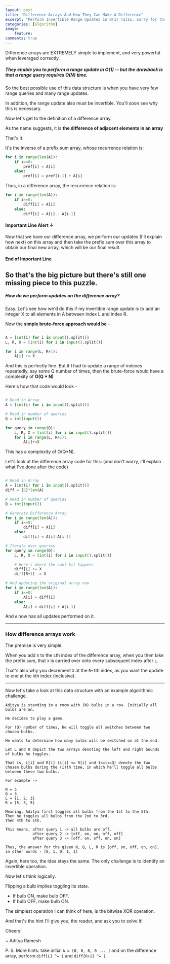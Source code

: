 ```yaml
---
layout: post
title: "Difference Arrays And How They Can Make A Difference"
excerpt: "Perform Invertible Range Updates in O(1) (also, sorry for that pun in the title)"
categories: [algorithm]
image:
    feature:
comments: true
---
```


Difference arrays are EXTREMELY simple to implement, and very powerful when leveraged correctly.


##### They enable you to perform a range update in O(1) -- but the drawback is that a range query requires O(N) time.

So the best possible use of this data structure is when you have very few range queries and many range updates.

In addition, the range update also must be invertible. You'll soon see why this is necessary.

Now let's get to the definition of a difference array.

As the name suggests, it is **the difference of adjacent elements in an array**

That's it. 

It's the inverse of a prefix sum array, whose recurrence relation is: 

```python
for i in range(len(A)):
    if i==0:
        pref[i] = A[i]
    else:
        pref[i] = pref[i-1] + A[i]
```


Thus, in a difference array, the recurrence relation is: 
```python
for i in range(len(A)):
    if i==0:
        diff[i] = A[i]
    else:
        diff[i] = A[i] - A[i-1]

```



#### Important Line Alert &darr;
Now that we have our difference array, we perform our updates (I'll explain how next) on this array and then take the prefix sum over this array to obtain our final new array, which will be our final result.
#### End of Important Line


So that's the big picture but there's still one missing piece to this puzzle. 
---
##### How do we perform updates on the difference array?

Easy. Let's see how we'd do this if my invertible range update is to add an integer X to all elements in A between index L and index R.

Now the **simple brute-force approach would be** -

```python

A = [int(i) for i in input().split()]
L, R, X = [int(i) for i in input().split()]

for i in range(L, R+1):
    A[i] += X

```

And this is perfectly fine. But if I had to update a range of indexes repeatedly, say some Q number of times, then the brute-force would have a complexity of **O(Q * N)**

Here's how that code would look -
```python

# Read in Array
A = [int(i) for i in input().split()]

# Read in number of queries
Q = int(input())

for query in range(Q):
    L, R, X = [int(i) for i in input().split()]
    for i in range(L, R+1):
        A[i]+=X

```

This has a complexity of O(Q*N).

Let's look at the difference array code for this: (and don't worry, I'll explain what I've done after the code)
```python

# Read in Array
A = [int(i) for i in input().split()]
diff = [0]*len(A)

# Read in number of queries
Q = int(input())

# Generate Difference Array
for i in range(len(A)):
    if i==0:
        diff[i] = A[i]
    else:
        diff[i] = A[i]-A[i-1]

# Iterate over queries
for query in range(Q):
    L, R, X = [int(i) for i in input().split()]

    # Here's where the cool bit happens
    diff[L] += X
    diff[R+1] -= X

# And updating the original array now
for i in range(len(A)):
    if i==0:
        A[i] = diff[i]
    else:
        A[i] = diff[i] + A[i-1]


```


And ```A``` now has all updates performed on it.

---

### How difference arrays work

The premise is very simple.

When you add ```X``` to the ```L```th index of the difference array, when you then take the prefix sum, that ```X``` is carried over onto every subsequent index after ```L```.

That's also why you decrement ```X``` at the ```R+1```th index, as you want the update to end at the ```R```th index (inclusive).

---

Now let's take a look at this data structure with an example algorithmic challenge.

```
Aditya is standing in a room with (N) bulbs in a row. Initially all bulbs are on.

He decides to play a game.

For (Q) number of times, he will toggle all switches between two chosen bulbs. 

He wants to determine how many bulbs will be switched on at the end.

Let L and R depict the two arrays denoting the left and right bounds of bulbs he toggles.

That is, L[i] and R[i] (L[i] <= R[i] and 1<=i<=Q) denote the two chosen bulbs during the (i)th time, in which he'll toggle all bulbs between these two bulbs.

For example ->

N = 5
Q = 3
L = [1, 2, 3]
R = [5, 3, 5]

Meaning, Aditya first toggles all bulbs from the 1st to the 5th.
Then he toggles all bulbs from the 2nd to 3rd.
Then 4th to 5th.

This means, after query 1 -> all bulbs are off.
            after query 2 -> [off, on, on, off, off]
            after query 3 -> [off, on, off, on, on]

Thus, the answer for the given N, Q, L, R is [off, on, off, on, on], in other words - [0, 1, 0, 1, 1]

```

Again, here too, the idea stays the same. The only challenge is to identify an invertible operation.

Now let's think logically. 

Flipping a bulb implies toggling its state.

- If bulb ON, make bulb OFF.
- If bulb OFF, make bulb ON.

The simplest operation I can think of here, is the bitwise XOR operation.

And that's the hint I'll give you, the reader, and ask you to solve it!

Cheers!

~ Aditya Ramesh


P. S. More hints: take initial ```A = [0, 0, 0, 0 ... ]``` and on the difference array, perform ```diff[L] ^= 1``` and ```diff[R+1] ^= 1```
